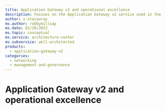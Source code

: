 ```yaml
---
title: Application Gateway v2 and operational excellence
description: Focuses on the Application Gateway v2 service used in the Networking solution to provide best-practice, configuration recommendations, and design considerations related to Operational excellence.
author: v-stacywray
ms.author: robbymillsap
ms.date: 01/20/2022
ms.topic: conceptual
ms.service: architecture-center
ms.subservice: well-architected
products:
  - application-gateway-v2
categories:
  - networking
  - management-and-governance
---
```


# Application Gateway v2 and operational excellence